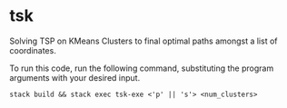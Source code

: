 # tsk

Solving TSP on KMeans Clusters to final optimal paths amongst a list of coordinates.

To run this code, run the following command, substituting the program arguments with your desired input.

`stack build && stack exec tsk-exe <'p' || 's'> <num_clusters>`
